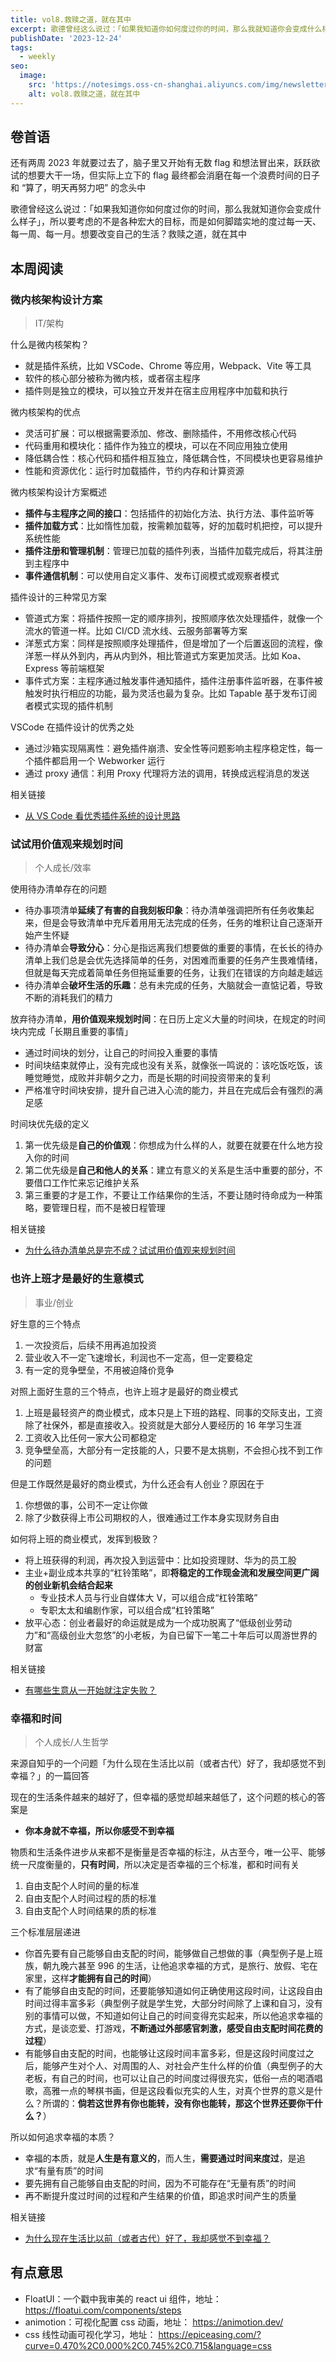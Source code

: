 ```yaml
---
title: vol8.救赎之道，就在其中
excerpt: 歌德曾经这么说过：「如果我知道你如何度过你的时间，那么我就知道你会变成什么样子」，所以要考虑的不是各种宏大的目标，而是如何脚踏实地的度过每一天、每一周、每一月。想要改变自己的生活？救赎之道，就在其中
publishDate: '2023-12-24'
tags:
  - weekly
seo:
  image:
    src: 'https://notesimgs.oss-cn-shanghai.aliyuncs.com/img/newsletter-vol8.jpg'
    alt: vol8.救赎之道，就在其中
---
```


## 卷首语

还有两周 2023 年就要过去了，脑子里又开始有无数 flag 和想法冒出来，跃跃欲试的想要大干一场，但实际上立下的 flag 最终都会消磨在每一个浪费时间的日子和 “算了，明天再努力吧” 的念头中

歌德曾经这么说过：「如果我知道你如何度过你的时间，那么我就知道你会变成什么样子」，所以要考虑的不是各种宏大的目标，而是如何脚踏实地的度过每一天、每一周、每一月。想要改变自己的生活？救赎之道，就在其中

## 本周阅读

### 微内核架构设计方案

> IT/架构

什么是微内核架构？

- 就是插件系统，比如 VSCode、Chrome 等应用，Webpack、Vite 等工具
- 软件的核心部分被称为微内核，或者宿主程序
- 插件则是独立的模块，可以独立开发并在宿主应用程序中加载和执行

微内核架构的优点

- 灵活可扩展：可以根据需要添加、修改、删除插件，不用修改核心代码
- 代码重用和模块化：插件作为独立的模块，可以在不同应用独立使用
- 降低耦合性：核心代码和插件相互独立，降低耦合性，不同模块也更容易维护
- 性能和资源优化：运行时加载插件，节约内存和计算资源

微内核架构设计方案概述

- **插件与主程序之间的接口**：包括插件的初始化方法、执行方法、事件监听等
- **插件加载方式**：比如惰性加载，按需赖加载等，好的加载时机把控，可以提升系统性能
- **插件注册和管理机制**：管理已加载的插件列表，当插件加载完成后，将其注册到主程序中
- **事件通信机制**：可以使用自定义事件、发布订阅模式或观察者模式

插件设计的三种常见方案

- 管道式方案：将插件按照一定的顺序排列，按照顺序依次处理插件，就像一个流水的管道一样。比如 CI/CD 流水线、云服务部署等方案
- 洋葱式方案：同样是按照顺序处理插件，但是增加了一个后置返回的流程，像洋葱一样从外到内，再从内到外，相比管道式方案更加灵活。比如 Koa、Express 等前端框架
- 事件式方案：主程序通过触发事件通知插件，插件注册事件监听器，在事件被触发时执行相应的功能，最为灵活也最为复杂。比如 Tapable 基于发布订阅者模式实现的插件机制

VSCode 在插件设计的优秀之处

- 通过沙箱实现隔离性：避免插件崩溃、安全性等问题影响主程序稳定性，每一个插件都启用一个 Webworker 运行
- 通过 proxy 通信：利用 Proxy 代理将方法的调用，转换成远程消息的发送

相关链接

- [从 VS Code 看优秀插件系统的设计思路](https://mp.weixin.qq.com/s/rf-onLvIVIFP6XGGuIVG9Q)

### 试试用价值观来规划时间

> 个人成长/效率

使用待办清单存在的问题

- 待办事项清单**延续了有害的自我刻板印象**：待办清单强调把所有任务收集起来，但是会导致清单中充斥着用用无法完成的任务，任务的堆积让自己逐渐开始产生怀疑
- 待办清单会**导致分心**：分心是指远离我们想要做的重要的事情，在长长的待办清单上我们总是会优先选择简单的任务，对困难而重要的任务产生畏难情绪，但就是每天完成着简单任务但拖延重要的任务，让我们在错误的方向越走越远
- 待办清单会**破坏生活的乐趣**：总有未完成的任务，大脑就会一直惦记着，导致不断的消耗我们的精力

放弃待办清单，**用价值观来规划时间**：在日历上定义大量的时间块，在规定的时间块内完成「长期且重要的事情」

- 通过时间块的划分，让自己的时间投入重要的事情
- 时间块结束就停止，没有完成也没有关系，就像张一鸣说的：该吃饭吃饭，该睡觉睡觉，成败并非朝夕之力，而是长期的时间投资带来的复利
- 严格准守时间块安排，提升自己进入心流的能力，并且在完成后会有强烈的满足感

时间块优先级的定义

1. 第一优先级是**自己的价值观**：你想成为什么样的人，就要在就要在什么地方投入你的时间
2. 第二优先级是**自己和他人的关系**：建立有意义的关系是生活中重要的部分，不要借口工作忙来忘记维护关系
3. 第三重要的才是工作，不要让工作结果你的生活，不要让随时待命成为一种策略，要管理日程，而不是被日程管理

相关链接

- [为什么待办清单总是完不成？试试用价值观来规划时间](https://mp.weixin.qq.com/s/BdRolOmEhJwMEEpjqH5otA)

### 也许上班才是最好的生意模式

> 事业/创业

好生意的三个特点

1. 一次投资后，后续不用再追加投资
2. 营业收入不一定飞速增长，利润也不一定高，但一定要稳定
3. 有一定的竞争壁垒，不用被迫降价竞争

对照上面好生意的三个特点，也许上班才是最好的商业模式

1. 上班是最轻资产的商业模式，成本只是上下班的路程、同事的交际支出，工资除了社保外，都是直接收入。投资就是大部分人要经历的 16 年学习生涯
2. 工资收入比任何一家大公司都稳定
3. 竞争壁垒高，大部分有一定技能的人，只要不是太挑剔，不会担心找不到工作的问题

但是工作既然是最好的商业模式，为什么还会有人创业？原因在于

1. 你想做的事，公司不一定让你做
2. 除了少数获得上市公司期权的人，很难通过工作本身实现财务自由

如何将上班的商业模式，发挥到极致？

- 将上班获得的利润，再次投入到运营中：比如投资理财、华为的员工股
- 主业+副业成本共享的“杠铃策略”，即**将稳定的工作现金流和发展空间更广阔的创业新机会结合起来**
  - 专业技术人员与行业自媒体大 V，可以组合成“杠铃策略”
  - 专职太太和编剧作家，可以组合成“杠铃策略”
- 放平心态：创业者最好的命运就是成为一个成功脱离了“低级创业劳动力”和“高级创业大忽悠”的小老板，为自已留下一笔二十年后可以周游世界的财富

相关链接

- [有哪些生意从一开始就注定失败？](https://mp.weixin.qq.com/s/JhphoiOSdxBXhlwLGHKPmA)

### 幸福和时间

> 个人成长/人生哲学

来源自知乎的一个问题「为什么现在生活比以前（或者古代）好了，我却感觉不到幸福？」的一篇回答

现在的生活条件越来的越好了，但幸福的感觉却越来越低了，这个问题的核心的答案是

- **你本身就不幸福，所以你感受不到幸福**

物质和生活条件进步从来都不是衡量是否幸福的标注，从古至今，唯一公平、能够统一尺度衡量的，**只有时间**，所以决定是否幸福的三个标准，都和时间有关

1. 自由支配个人时间的量的标准
2. 自由支配个人时间过程的质的标准
3. 自由支配个人时间结果的质的标准

三个标准层层递进

- 你首先要有自己能够自由支配的时间，能够做自己想做的事（典型例子是上班族，朝九晚六甚至 996 的生活，让他追求幸福的方式，是旅行、放假、宅在家里，这样**才能拥有自己的时间**）
- 有了能够自由支配的时间，还要能够知道如何正确使用这段时间，让这段自由时间过得丰富多彩（典型例子就是学生党，大部分时间除了上课和自习，没有别的事情可以做，不知道如何让自己的时间变得充实起来，所以他追求幸福的方式，是谈恋爱、打游戏，**不断通过外部感官刺激，感受自由支配时间花费的过程**）
- 有能够自由支配的时间，也能够让这段时间丰富多彩，但是这段时间度过之后，能够产生对个人、对周围的人、对社会产生什么样的价值（典型例子的大老板，有自己的时间，也可以让自己的时间度过得很充实，低俗一点的喝酒唱歌，高雅一点的琴棋书画，但是这段看似充实的人生，对真个世界的意义是什么？所谓的：**倘若这世界有你也能转，没有你也能转，那这个世界还要你干什么？**）

所以如何追求幸福的本质？

- 幸福的本质，就是**人生是有意义的**，而人生，**需要通过时间来度过**，是追求“有量有质”的时间
- 要先拥有自己能够自由支配的时间，因为不可能存在“无量有质”的时间
- 再不断提升度过时间的过程和产生结果的价值，即追求时间产生的质量

相关链接

- [为什么现在生活比以前（或者古代）好了，我却感觉不到幸福？](https://www.zhihu.com/question/21802983/answer/206850629)

## 有点意思

- FloatUI：一个戳中我审美的 react ui 组件，地址： https://floatui.com/components/steps
- animotion：可视化配置 css 动画，地址： https://animotion.dev/
- css 线性动画可视化学习，地址： https://epiceasing.com/?curve=0.470%2C0.000%2C0.745%2C0.715&language=css
